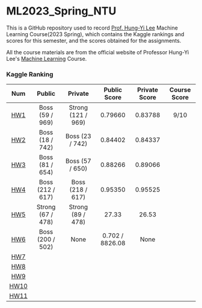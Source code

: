 # ML2023_Spring_NTU

This is a GitHub repository used to record [Prof. Hung-Yi Lee](https://speech.ee.ntu.edu.tw/~hylee/index.php) Machine Learning Course(2023 Spring), which contains the Kaggle rankings and scores for this semester, and the scores obtained for the assignments. 

All the course materials are from the official website of Professor Hung-Yi Lee's [Machine Learning](https://speech.ee.ntu.edu.tw/~hylee/ml/2023-spring.php) Course.

### Kaggle Ranking

|                              Num                               |     Public       |      Private       |  Public Score  |  Private Score | Course Score |
|:--------------------------------------------------------------:|:----------------:|:------------------:|:--------------:|:--------------:|:------------:|
|  [HW1](https://www.kaggle.com/competitions/ml2023spring-hw1/)  | Boss (59 / 969)  | Strong (121 / 969) | 0.79660        |  0.83788       |  9/10        |
|  [HW2](https://www.kaggle.com/competitions/ml2023spring-hw2/)  | Boss (18 / 742)  | Boss (23 / 742)    | 0.84402        |  0.84337       ||
|  [HW3](https://www.kaggle.com/competitions/ml2023spring-hw3/)  | Boss (81 / 654)  | Boss (57 / 650)    | 0.88266        |  0.89066       ||
|  [HW4](https://www.kaggle.com/competitions/ml2023springhw4)    | Boss (212 / 617) | Boss (218 / 617)   | 0.95350        |  0.95525       ||
|  [HW5](https://ml.ee.ntu.edu.tw/homeworks/1/description/)      | Strong (67 / 478)| Strong (89 / 478)  | 27.33          |  26.53         ||
|  [HW6](https://ml.ee.ntu.edu.tw/homeworks/2/description/)      | Boss (200 / 502) | None               | 0.702 / 8826.08|  None          ||
|  [HW7](https://www.kaggle.com/competitions/ml2023spring-hw7/)  |                  |                    |                |                ||
|  [HW8](https://www.kaggle.com/competitions/ml2023spring-hw8/)  |                  |                    |                |                ||
|  [HW9](https://www.kaggle.com/competitions/ml2023spring-hw9/)  |                  |                    |                |                ||
| [HW10](https://www.kaggle.com/competitions/ml2023spring-hw10/) |                  |                    |                |                ||
| [HW11](https://www.kaggle.com/competitions/ml2023spring-hw11/) |                  |                    |                |                ||
